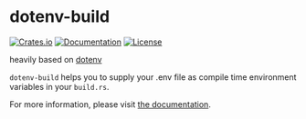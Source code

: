 # dotenv-build

[![Crates.io](https://img.shields.io/crates/v/dotenv-build)](https://crates.io/crates/dotenv-build)
[![Documentation](https://docs.rs/dotenv-build/badge.svg)](https://docs.rs/dotenv-build)
[![License](https://img.shields.io/crates/l/dotenv-build)](LICENSE)

heavily based on [dotenv](https://crates.io/crates/dotenv)

`dotenv-build` helps you to supply your .env file as compile time environment variables in your `build.rs`. 

For more information, please visit [the documentation](https://docs.rs/dotenv-build).

